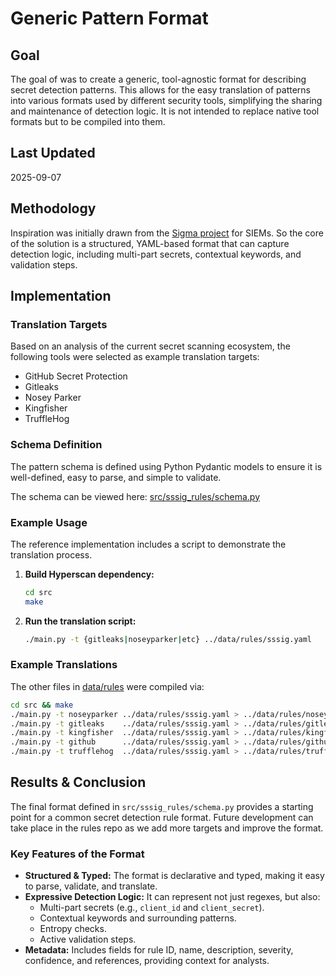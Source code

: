# Generic Pattern Format

## Goal

The goal of was to create a generic, tool-agnostic format for describing secret
detection patterns. This allows for the easy translation of patterns into
various formats used by different security tools, simplifying the sharing and
maintenance of detection logic. It is not intended to replace native tool
formats but to be compiled into them.

## Last Updated

2025-09-07

## Methodology

Inspiration was initially drawn from the [Sigma project](https://sigmahq.io/)
for SIEMs. So the core of the solution is a structured, YAML-based format that
can capture detection logic, including multi-part secrets, contextual keywords,
and validation steps.

## Implementation

### Translation Targets

Based on an analysis of the current secret scanning ecosystem, the following
tools were selected as example translation targets:

* GitHub Secret Protection
* Gitleaks
* Nosey Parker
* Kingfisher
* TruffleHog

### Schema Definition

The pattern schema is defined using Python Pydantic models to ensure it is
well-defined, easy to parse, and simple to validate.

The schema can be viewed here: [src/sssig\_rules/schema.py](src/sssig_rules/schema.py)

### Example Usage

The reference implementation includes a script to demonstrate the translation
process.

1.  **Build Hyperscan dependency:**
    ```sh
    cd src
    make
    ```

2.  **Run the translation script:**
    ```sh
    ./main.py -t {gitleaks|noseyparker|etc} ../data/rules/sssig.yaml
    ```

### Example Translations

The other files in [data/rules](data/rules) were compiled via:

```sh
cd src && make
./main.py -t noseyparker ../data/rules/sssig.yaml > ../data/rules/noseyparker.yaml
./main.py -t gitleaks    ../data/rules/sssig.yaml > ../data/rules/gitleaks.toml
./main.py -t kingfisher  ../data/rules/sssig.yaml > ../data/rules/kingfisher.yaml
./main.py -t github      ../data/rules/sssig.yaml > ../data/rules/github.json
./main.py -t trufflehog  ../data/rules/sssig.yaml > ../data/rules/trufflehog.yaml
```

## Results & Conclusion

The final format defined in `src/sssig_rules/schema.py` provides a starting
point for a common secret detection rule format. Future development can take
place in the rules repo as we add more targets and improve the format.

### Key Features of the Format

* **Structured & Typed:** The format is declarative and typed, making it easy
  to parse, validate, and translate.
* **Expressive Detection Logic:** It can represent not just regexes, but also:
  * Multi-part secrets (e.g., `client_id` and `client_secret`).
  * Contextual keywords and surrounding patterns.
  * Entropy checks.
  * Active validation steps.
* **Metadata:** Includes fields for rule ID, name, description, severity,
  confidence, and references, providing context for analysts.
